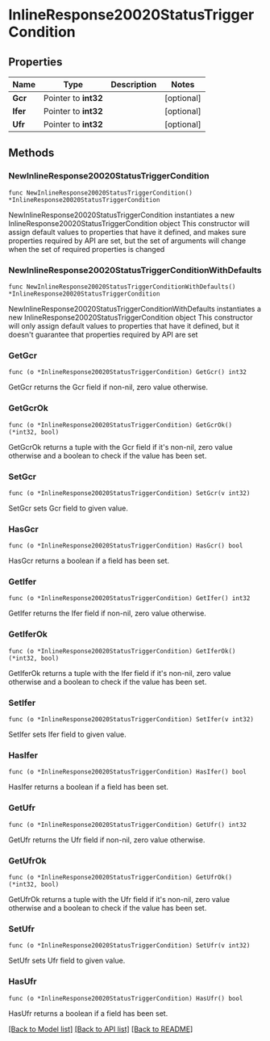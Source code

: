 # InlineResponse20020StatusTriggerCondition

## Properties

Name | Type | Description | Notes
------------ | ------------- | ------------- | -------------
**Gcr** | Pointer to **int32** |  | [optional] 
**Ifer** | Pointer to **int32** |  | [optional] 
**Ufr** | Pointer to **int32** |  | [optional] 

## Methods

### NewInlineResponse20020StatusTriggerCondition

`func NewInlineResponse20020StatusTriggerCondition() *InlineResponse20020StatusTriggerCondition`

NewInlineResponse20020StatusTriggerCondition instantiates a new InlineResponse20020StatusTriggerCondition object
This constructor will assign default values to properties that have it defined,
and makes sure properties required by API are set, but the set of arguments
will change when the set of required properties is changed

### NewInlineResponse20020StatusTriggerConditionWithDefaults

`func NewInlineResponse20020StatusTriggerConditionWithDefaults() *InlineResponse20020StatusTriggerCondition`

NewInlineResponse20020StatusTriggerConditionWithDefaults instantiates a new InlineResponse20020StatusTriggerCondition object
This constructor will only assign default values to properties that have it defined,
but it doesn't guarantee that properties required by API are set

### GetGcr

`func (o *InlineResponse20020StatusTriggerCondition) GetGcr() int32`

GetGcr returns the Gcr field if non-nil, zero value otherwise.

### GetGcrOk

`func (o *InlineResponse20020StatusTriggerCondition) GetGcrOk() (*int32, bool)`

GetGcrOk returns a tuple with the Gcr field if it's non-nil, zero value otherwise
and a boolean to check if the value has been set.

### SetGcr

`func (o *InlineResponse20020StatusTriggerCondition) SetGcr(v int32)`

SetGcr sets Gcr field to given value.

### HasGcr

`func (o *InlineResponse20020StatusTriggerCondition) HasGcr() bool`

HasGcr returns a boolean if a field has been set.

### GetIfer

`func (o *InlineResponse20020StatusTriggerCondition) GetIfer() int32`

GetIfer returns the Ifer field if non-nil, zero value otherwise.

### GetIferOk

`func (o *InlineResponse20020StatusTriggerCondition) GetIferOk() (*int32, bool)`

GetIferOk returns a tuple with the Ifer field if it's non-nil, zero value otherwise
and a boolean to check if the value has been set.

### SetIfer

`func (o *InlineResponse20020StatusTriggerCondition) SetIfer(v int32)`

SetIfer sets Ifer field to given value.

### HasIfer

`func (o *InlineResponse20020StatusTriggerCondition) HasIfer() bool`

HasIfer returns a boolean if a field has been set.

### GetUfr

`func (o *InlineResponse20020StatusTriggerCondition) GetUfr() int32`

GetUfr returns the Ufr field if non-nil, zero value otherwise.

### GetUfrOk

`func (o *InlineResponse20020StatusTriggerCondition) GetUfrOk() (*int32, bool)`

GetUfrOk returns a tuple with the Ufr field if it's non-nil, zero value otherwise
and a boolean to check if the value has been set.

### SetUfr

`func (o *InlineResponse20020StatusTriggerCondition) SetUfr(v int32)`

SetUfr sets Ufr field to given value.

### HasUfr

`func (o *InlineResponse20020StatusTriggerCondition) HasUfr() bool`

HasUfr returns a boolean if a field has been set.


[[Back to Model list]](../README.md#documentation-for-models) [[Back to API list]](../README.md#documentation-for-api-endpoints) [[Back to README]](../README.md)


